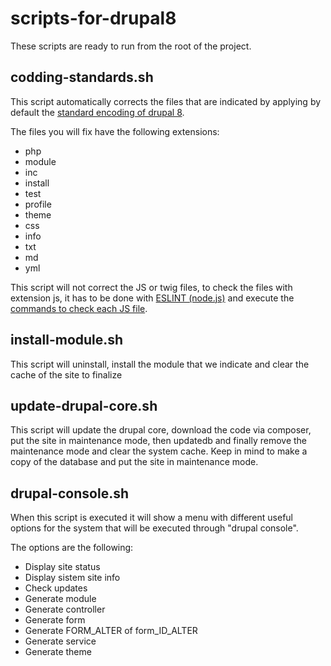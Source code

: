 # scripts-for-drupal8
These scripts are ready to run from the root of the project.

## codding-standards.sh
This script automatically corrects the files that are indicated by applying by default the [standard encoding of drupal 8](https://www.drupal.org/docs/develop/standards).

The files you will fix have the following extensions:
* php
* module
* inc
* install
* test
* profile
* theme
* css
* info
* txt
* md
* yml

This script will not correct the JS or twig files, to check the files with extension js, it has to be done with [ESLINT (node.js)](https://www.drupal.org/docs/develop/standards/javascript/eslint-settings) and execute the [commands to check each JS file](https://eslint.org/docs/user-guide/getting-started#installation-and-usage).

## install-module.sh
This script will uninstall, install the module that we indicate and clear the cache of the site to finalize

## update-drupal-core.sh
This script will update the drupal core, download the code via composer, put the site in maintenance mode, then updatedb and finally remove the maintenance mode and clear the system cache. Keep in mind to make a copy of the database and put the site in maintenance mode.

## drupal-console.sh
When this script is executed it will show a menu with different useful options for the system that will be executed through "drupal console".

The options are the following:
* Display site status
* Display sistem site info
* Check updates
* Generate module
* Generate controller
* Generate form
* Generate FORM_ALTER of form_ID_ALTER
* Generate service
* Generate theme